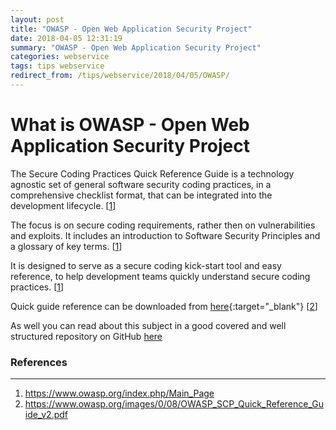 ```yaml
---
layout: post
title: "OWASP - Open Web Application Security Project"
date: 2018-04-05 12:31:19
summary: "OWASP - Open Web Application Security Project"
categories: webservice
tags: tips webservice
redirect_from: /tips/webservice/2018/04/05/OWASP/
---
```


# What is OWASP - Open Web Application Security Project


The Secure Coding Practices Quick Reference Guide is a technology agnostic set of general software security coding practices, in a comprehensive checklist format, that can be integrated into the development lifecycle. [[1](#1)]

The focus is on secure coding requirements, rather then on vulnerabilities and exploits. It includes an introduction to Software Security Principles and a glossary of key terms. [[1](#1)]

It is designed to serve as a secure coding kick-start tool and easy reference, to help development teams quickly understand secure coding practices. [[1](#1)]

Quick guide reference can be downloaded from [here](https://www.owasp.org/images/0/08/OWASP_SCP_Quick_Reference_Guide_v2.pdf){:target="_blank"} [[2](#2)]

As well you can read about this subject in a good covered and well structured repository on GitHub [here](https://github.com/OWASP/DevGuide)

### References

---

1. <a name="1"></a> <https://www.owasp.org/index.php/Main_Page>
2. <a name="2"></a> <https://www.owasp.org/images/0/08/OWASP_SCP_Quick_Reference_Guide_v2.pdf>
